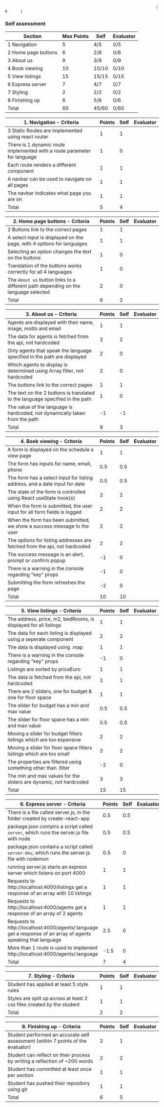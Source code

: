                                                                          | 6      |

### Self assessment

| Section             | Max Points | Self  | Evaluator |
| ------------------- | ---------- | ----- | --------- |
| 1 Navigation        | 5          | 4/5   | 0/5       |
| 2 Home page buttons | 6          | 2/6   | 0/6       |
| 3 About us          | 9          | 3/9   | 0/9       |
| 4 Book viewing      | 10         | 10/10 | 0/10      |
| 5 View listings     | 15         | 15/15 | 0/15      |
| 6 Express server    | 7          | 4/7   | 0/7       |
| 7 Styling           | 2          | 2/2   | 0/2       |
| 8 Finishing up      | 6          | 5/6   | 0/6       |
| Total               | 60         | 45/60 | 0/60      |

| 1. Navigation - Criteria                                                 | Points | Self | Evaluator |
| ------------------------------------------------------------------------ | ------ | ---- | --------- |
| 3 Static Routes are implemented using react router                       | 1      | 1    |           |
| There is 1 dynamic route implemented with a route parameter for language | 1      | 0    |           |
| Each route renders a different component                                 | 1      | 1    |           |
| A navbar can be used to navigate on all pages                            | 1      | 1    |           |
| The navbar indicates what page you are on                                | 1      | 1    |           |
| Total                                                                    | 5      | 4    |           |

| 2. Home page buttons - Criteria                                                    | Points | Self | Evaluator |
| ---------------------------------------------------------------------------------- | ------ | ---- | --------- |
| 2 Buttons link to the correct pages                                                | 1      | 1    |           |
| A select input is displayed on the page, with 4 options for languages              | 1      | 1    |           |
| Selecting an option changes the text on the buttons                                | 1      | 0    |           |
| Translation of the buttons works correctly for all 4 languages                     | 1      | 0    |           |
| The `About us` button links to a different path depending on the language selected | 2      | 0    |           |
| Total                                                                              | 6      | 2    |           |

| 3. About us - Criteria                                                        | Points | Self | Evaluator |
| ----------------------------------------------------------------------------- | ------ | ---- | --------- |
| Agents are displayed with their name, image, motto and email                  | 1      | 1    |           |
| The data for agents is fetched from the api, not hardcoded                    | 2      | 2    |           |
| Only agents that speak the language specified in the path are displayed       | 2      | 0    |           |
| Which agents to display is determined using Array.filter, not hardcoded       | 2      | 0    |           |
| The buttons link to the correct pages                                         | 1      | 1    |           |
| The text on the 2 buttons is translated to the language specified in the path | 1      | 0    |           |
| The value of the language is hardcoded, not dynamically taken from the path   | -1     | -1   |           |
| Total                                                                         | 9      | 3    |           |

| 4. Book viewing - Criteria                                                 | Points | Self | Evaluator |
| -------------------------------------------------------------------------- | ------ | ---- | --------- |
| A form is displayed on the schedule a view page                            | 1      | 1    |           |
| The form has inputs for name, email, phone                                 | 0.5    | 0.5  |           |
| The form has a select input for listing address, and a date input for date | 0.5    | 0.5  |           |
| The state of the form is controlled using React useState hook(s)           | 2      | 2    |           |
| When the form is submitted, the user input for all form fields is logged   | 2      | 2    |           |
| When the form has been submitted, we show a success message to the user    | 2      | 2    |           |
| The options for listing addresses are fetched from the api, not hardcoded  | 2      | 2    |           |
| The success message is an alert, prompt or confirm popup                   | -1     | 0    |           |
| There is a warning in the console regarding "key" props                    | -1     | 0    |           |
| Submitting the form refreshes the page                                     | -2     | 0    |           |
| Total                                                                      | 10     | 10   |           |

| 5. View listings - Criteria                                          | Points | Self | Evaluator |
| -------------------------------------------------------------------- | ------ | ---- | --------- |
| The address, price, m2, bedRooms, is displayed for all listings      | 1      | 1    |           |
| The data for each listing is displayed using a seperate component    | 2      | 2    |           |
| The data is displayed using .map                                     | 1      | 1    |           |
| There is a warning in the console regarding "key" props              | -1     | 0    |           |
| Listings are sorted by priceEuro                                     | 1      | 1    |           |
| The data is fetched from the api, not hardcoded                      | 1      | 1    |           |
| There are 2 sliders, one for budget & one for floor space            | 1      | 1    |           |
| The slider for budget has a min and max value                        | 0.5    | 0.5  |           |
| The slider for floor space has a min and max value                   | 0.5    | 0.5  |           |
| Moving a slider for budget filters listings which are too expensive  | 2      | 2    |           |
| Moving a slider for floor space filters listings which are too small | 2      | 2    |           |
| The properties are filtered using something other than .filter       | -2     | 0    |           |
| The min and max values for the sliders are dynamic, not hardcoded    | 3      | 3    |           |
| Total                                                                | 15     | 15   |           |

| 6. Express server - Criteria                                                                                   | Points | Self | Evaluator |
| -------------------------------------------------------------------------------------------------------------- | ------ | ---- | --------- |
| There is a file called server.js, in the folder created by create-react-app                                    | 0.5    | 0.5  |           |
| package.json contains a script called `server`, which runs the server.js file with node                        | 0.5    | 0.5  |           |
| package.json contains a script called `server-dev`, which runs the server.js file with nodemon                 | 0.5    | 0    |           |
| running server.js starts an express server which listens on port 4000                                          | 1      | 1    |           |
| Requests to http://localhost:4000/listings get a response of an array with 10 listings                         | 1      | 1    |           |
| Requests to http://localhost:4000/agents get a response of an array of 2 agents                                | 1      | 1    |           |
| Requests to http://localhost:4000/agents/:language get a response of an array of agents speaking that language | 2.5    | 0    |           |
| More than 1 route is used to implement http://localhost:4000/agents/:language                                  | -1.5   | 0    |           |
| Total                                                                                                          | 7      | 4    |           |

| 7. Styling - Criteria                                                  | Points | Self | Evaluator |
| ---------------------------------------------------------------------- | ------ | ---- | --------- |
| Student has applied at least 5 style rules                             | 1      | 1    |           |
| Styles are split up across at least 2 css files created by the student | 1      | 1    |           |
| Total                                                                  | 2      | 2    |           |

| 8. Finishing up - Criteria                                                       | Points | Self | Evaluator |
| -------------------------------------------------------------------------------- | ------ | ---- | --------- |
| Student performed an accurate self assessment (within 7 points of the evaluator) | 2      | 1    |           |
| Student can reflect on their process by writing a reflection of ~200 words       | 2      | 2    |           |
| Student has committed at least once per section                                  | 1      | 1    |           |
| Student has pushed their repository using git                                    | 1      | 1    |           |
| Total                                                                            | 6      | 5    |           |
